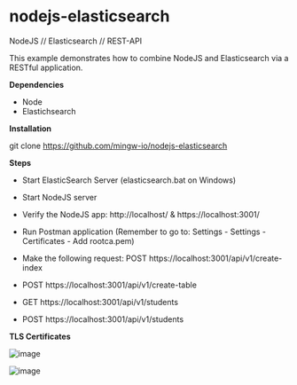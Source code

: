 # nodejs-elasticsearch
NodeJS // Elasticsearch // REST-API

This example demonstrates how to combine NodeJS and Elasticsearch via a RESTful application.

**Dependencies**

* Node
* Elastichsearch

**Installation**

git clone https://github.com/mingw-io/nodejs-elasticsearch

**Steps**

* Start ElasticSearch Server (elasticsearch.bat on Windows)

* Start NodeJS server

* Verify the NodeJS app: http://localhost/  & https://localhost:3001/

* Run Postman application
             (Remember to go to: Settings - Settings - Certificates - Add rootca.pem)

* Make the following request: POST https://localhost:3001/api/v1/create-index

* POST https://localhost:3001/api/v1/create-table

* GET https://localhost:3001/api/v1/students

* POST https://localhost:3001/api/v1/students

**TLS Certificates**

![image](https://user-images.githubusercontent.com/70483213/155897476-7b8b973e-8191-4527-8342-a0fdb1e048c7.png)


![image](https://user-images.githubusercontent.com/70483213/155897519-e67aa566-9c2e-4b8c-870f-870e0d327b12.png)
